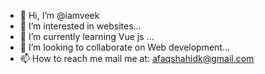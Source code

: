 - 👋 Hi, I’m @iamveek
- 👀 I’m interested in websites...
- 🌱 I’m currently learning Vue js ...
- 💞️ I’m looking to collaborate on Web development...
- 📫 How to reach me  mail me at: afaqshahidk@gmail.com

<!---
iamveek/iamveek is a ✨ special ✨ repository because its `README.md` (this file) appears on your GitHub profile.
You can click the Preview link to take a look at your changes.
--->
